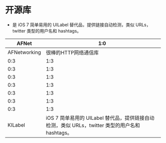 # 开源库

-  是 iOS 7 简单易用的 UILabel 替代品，提供链接自动检测，类似 URLs，twitter 类型的用户名和 hashtags。


| AFNet | 1:0 |
| -- | -- |
|  AFNetworking | 很棒的HTTP网络通信库 |
| 0:3 | 1:3 |
| 0:3 | 1:3 |
| 0:3 | 1:3 |
| 0:3 | 1:3 |
| 0:3 | 1:3 |
| 0:3 | 1:3 |
| 0:3 | 1:3 |
| KILabel | iOS 7 简单易用的 UILabel 替代品，提供链接自动检测，类似 URLs，twitter 类型的用户名和 hashtags。 |

